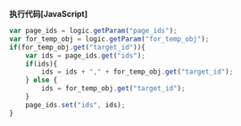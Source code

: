 <p class="panel-title"><b>执行代码[JavaScript]</b></p>

```javascript
var page_ids = logic.getParam("page_ids");
var for_temp_obj = logic.getParam("for_temp_obj");
if(for_temp_obj.get("target_id")){
    var ids = page_ids.get("ids");
    if(ids){
        ids = ids + "," + for_temp_obj.get("target_id");
    } else {
        ids = for_temp_obj.get("target_id");
    }
    page_ids.set("ids", ids);
}
```
